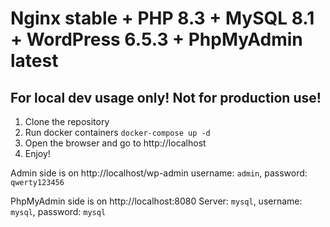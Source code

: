 # Nginx stable + PHP 8.3 + MySQL 8.1 + WordPress 6.5.3 + PhpMyAdmin latest

## For local dev usage only! Not for production use!

1) Clone the repository
2) Run docker containers `docker-compose up -d`
3) Open the browser and go to http://localhost
4) Enjoy!

Admin side is on http://localhost/wp-admin
username: `admin`, password: `qwerty123456`

PhpMyAdmin side is on http://localhost:8080
Server: `mysql`, username: `mysql`, password: `mysql`